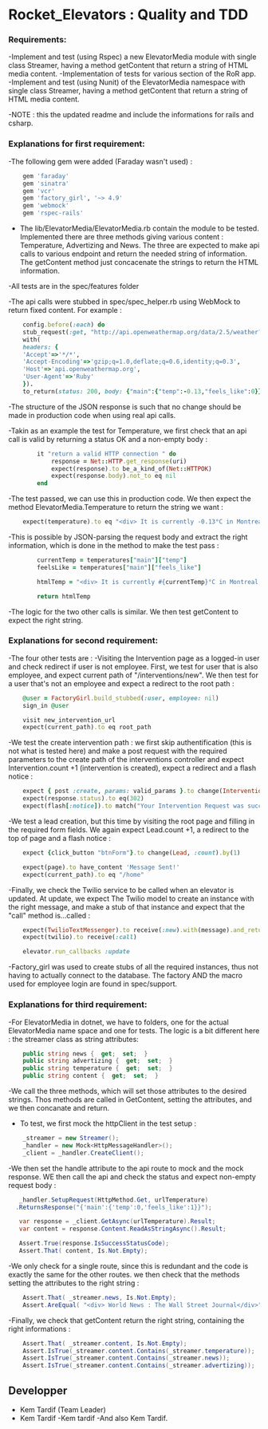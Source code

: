 # Rocket_Elevators : Quality and TDD

### Requirements:

-Implement and test (using Rspec) a new ElevatorMedia module with single class Streamer, having a method getContent that return a string of HTML media content.
-Implementation of tests for various section of the RoR app.
-Implement and test (using Nunit) of the ElevatorMedia namespace with single class Streamer, having a method getContent that return a string of HTML media content.

-NOTE : this the updated readme and include the informations for rails and csharp.

### Explanations for first requirement:

-The following gem were added (Faraday wasn't used) :

```ruby
	gem 'faraday'
	gem 'sinatra'
	gem 'vcr'
	gem 'factory_girl', '~> 4.9'
	gem 'webmock'
	gem 'rspec-rails'
```
- The lib/ElevatorMedia/ElevatorMedia.rb contain the module to be tested. Implemented there are three methods giving various content : Temperature, Advertizing and News. The three are expected to make api calls to various endpoint and return the needed string of information. The getContent method just concacenate the strings to return the HTML information.

-All tests are in the spec/features folder

-The api calls were stubbed in spec/spec_helper.rb using WebMock to return fixed content. For example :

```ruby
  	config.before(:each) do
	stub_request(:get, "http://api.openweathermap.org/data/2.5/weather?appid=7b69ac2d5782ffb6d49764e85311576a&q=montreal,ca&units=metric").
	with(
	headers: {
	'Accept'=>'*/*',
	'Accept-Encoding'=>'gzip;q=1.0,deflate;q=0.6,identity;q=0.3',
	'Host'=>'api.openweathermap.org',
	'User-Agent'=>'Ruby'
	}).
	to_return(status: 200, body: {"main":{"temp":-0.13,"feels_like":0}}.to_json, headers: {})
```
-The structure of the JSON response is such that no change should be made in production code when using real api calls.

-Takin as an example the test for Temperature, we first check that an api call is valid by returning a status OK and a non-empty body :

```ruby
        it "return a valid HTTP connection " do
            response = Net::HTTP.get_response(uri)
            expect(response).to be_a_kind_of(Net::HTTPOK)
            expect(response.body).not_to eq nil
        end
```

-The test passed, we can use this in production code. We then expect the method ElevatorMedia.Temperature to return the string we want :

```ruby
	expect(temperature).to eq "<div> It is currently -0.13°C in Montreal, and it feels like 0°C!</div>"
```
-This is possible by JSON-parsing the request body and extract the right information, which is done in the method to make the test pass :

```ruby
        currentTemp = temperatures["main"]["temp"]
        feelsLike = temperatures["main"]["feels_like"]

        htmlTemp = "<div> It is currently #{currentTemp}°C in Montreal, and it feels like #{feelsLike}°C!</div>"

        return htmlTemp
```

-The logic for the two other calls is similar. We then test getContent to expect the right string.

### Explanations for second requirement:

-The four other tests are : 
	-Visiting the Intervention page as a logged-in user and check redirect if user is not employee. First, we test for user that is also employee, and expect current 
		path of "/interventions/new". We then test for a user that's not an employee and expect a redirect to the root path :
	
```ruby
	@user = FactoryGirl.build_stubbed(:user, employee: nil)
	sign_in @user

	visit new_intervention_url
	expect(current_path).to eq root_path   
```
	
-We test the create intervention path : we first skip authentification (this is not what is tested here) and make a post request with the required parameters to the 			create path of the interventions controller and expect Intervention.count +1 (intervention is created), expect a redirect and a flash notice :
	
```ruby
	expect { post :create, params: valid_params }.to change(Intervention, :count).by(1)
	expect(response.status).to eq(302)
	expect(flash[:notice]).to match("Your Intervention Request was succesfully sent!")
```
	
-We test a lead creation, but this time by visiting the root page and filling in the required  form fields. We again expect Lead.count +1, a redirect to the top of page 
		and a flash notice :
		
```ruby
	expect {click_button "btnForm"}.to change(Lead, :count).by(1)

	expect(page).to have_content 'Message Sent!'
	expect(current_path).to eq "/home"
```
	
-Finally, we check the Twilio service to be called when an elevator is updated. At update, we expect The Twilio model to create an instance with the right message, 
		and make a stub of that instance and expect that the "call" method is...called :
		
```ruby
	expect(TwilioTextMessenger).to receive(:new).with(message).and_return(twilio)
	expect(twilio).to receive(:call)

	elevator.run_callbacks :update
```
-Factory_girl was used to create stubs of all the required instances, thus not having to actually connect to the database. The factory AND the macro used for employee 			login are found in spec/support.
	
### Explanations for third requirement:

-For ElevatorMedia in dotnet, we have to folders, one for the actual ElevatorMedia name space and one for tests. The logic is a bit different here :
	the streamer class as string attributes:
```csharp
	public string news {  get;  set;  }  
	public string advertizing {  get;  set;  }  
	public string temperature {  get;  set;  }
	public string content {  get;  set;  }  
```
-We call the three methods, which will set those attributes to the desired strings. Thos methods are called in GetContent, setting the attributes, and we then concanate and 		return. 
- To test, we first mock the httpClient in the test setup :
```csharp
    _streamer = new Streamer();
    _handler = new Mock<HttpMessageHandler>();
    _client = _handler.CreateClient();
 ```
	 
 -We then set the handle attribute to the api route to mock and the mock response. WE then call the api and check the status and expect non-empty request body :
 ```csharp
	_handler.SetupRequest(HttpMethod.Get, urlTemperature)
   .ReturnsResponse("{'main':{'temp':0,'feels_like':1}}");  

    var response = _client.GetAsync(urlTemperature).Result;
    var content = response.Content.ReadAsStringAsync().Result;

    Assert.True(response.IsSuccessStatusCode);
    Assert.That( content, Is.Not.Empty);
 ```
-We only check for a single route, since this is redundant and the code is exactly the same for the other routes. we then check that the methods setting the 				attributes to the right string :
```csharp
    Assert.That( _streamer.news, Is.Not.Empty);
    Assert.AreEqual( "<div> World News : The Wall Street Journal</div>", _streamer.news );
```
-Finally, we check that getContent return the right string, containing the right informations :
```csharp
	Assert.That( _streamer.content, Is.Not.Empty);
    Assert.IsTrue(_streamer.content.Contains(_streamer.temperature));
    Assert.IsTrue(_streamer.content.Contains(_streamer.news));
    Assert.IsTrue(_streamer.content.Contains(_streamer.advertizing));
 ```   
		




## Developper
- Kem Tardif (Team Leader)
- Kem Tardif
-Kem tardif
-And also Kem Tardif.

